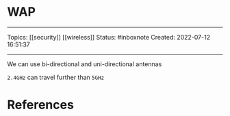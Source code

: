 # WAP
---
Topics: [[security]] [[wireless]]
Status: #inboxnote
Created: 2022-07-12 16:51:37

---

We can use bi-directional and uni-directional antennas

`2.4GHz` can travel further than `5GHz`

# References
